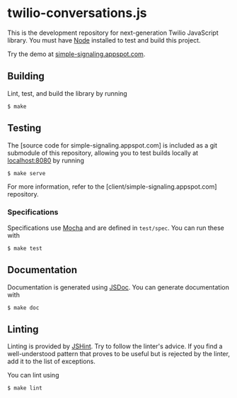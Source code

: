 twilio-conversations.js
=======================

This is the development repository for next-generation Twilio JavaScript library. You must have [Node](//nodejs.org) installed to test and build this project.

Try the demo at [simple-signaling.appspot.com](http://simple-signaling.appspot.com).

Building
--------

Lint, test, and build the library by running

```
$ make
```

Testing
-------

The [source code for simple-signaling.appspot.com] is included as a git submodule of this repository, allowing you to test builds locally at [localhost:8080](http://localhost:8080) by running

```
$ make serve
```

For more information, refer to the [client/simple-signaling.appspot.com] repository.

### Specifications

Specifications use [Mocha](http://mochajs.org/) and are defined in `test/spec`. You can run these with

```
$ make test
```

Documentation
-------------

Documentation is generated using [JSDoc](http://usejsdoc.org/). You can generate documentation with

```
$ make doc
```

Linting
-------

Linting is provided by [JSHint](https://github.com/jshint/jshint/). Try to follow the linter's advice. If you find a well-understood pattern that proves to be useful but is rejected by the linter, add it to the list of exceptions.

You can lint using

```
$ make lint
```
